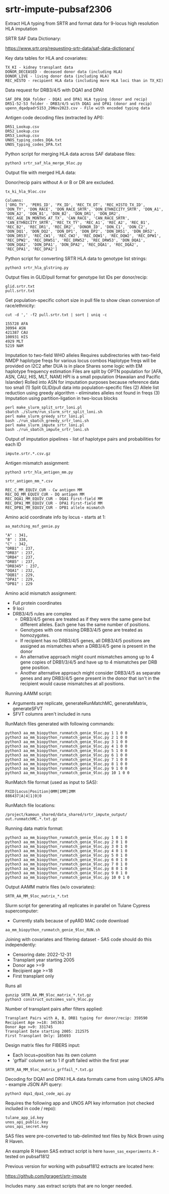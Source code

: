 # srtr-impute-pubsaf2306
Extract HLA typing from SRTR and format data for 9-locus high resolution HLA imputation


SRTR SAF Data Dictionary:

https://www.srtr.org/requesting-srtr-data/saf-data-dictionary/


Key data tables for HLA and covariates:

```
TX_KI - kidney transplant data
DONOR_DECEASED - deceased donor data (including HLA)
DONOR_LIVE - living donor data (including HLA)
REC_HISTO - recipient HLA data (including more HLA loci than in TX_KI)
```

Data request for DRB3/4/5 with DQA1 and DPA1

```
SAF_DPA_DQA folder - DQA1 and DPA1 HLA typing (donor and recip)
DR51-52-53 folder - DRB3/4/5 with DQA1 and DPA1 (donor and recip)
upenn_dqadpadr5153_29Nov2023.csv - File with encoded typing data 
```

Antigen code decoding files (extracted by API):

```
DR51_Lookup.csv
DR52_Lookup.csv
DR53_Lookup.csv
UNOS_typing_codes_DQA.txt
UNOS_typing_codes_DPA.txt
```


Python script for merging HLA data across SAF database files:

```
python3 srtr_saf_hla_merge_9loc.py
```


Output file with merged HLA data:

Donor/recip pairs without A or B or DR are excluded.

```
tx_ki_hla_9loc.csv

Columns:
['ORG_TY', 'PERS_ID', 'PX_ID', 'REC_TX_DT', 'REC_HISTO_TX_ID', 'DON_TY', 'DON_RACE', 'DON_RACE_SRTR', 'DON_ETHNICITY_SRTR', 'DON_A1', 'DON_A2', 'DON_B1', 'DON_B2', 'DON_DR1', 'DON_DR2', 'REC_AGE_IN_MONTHS_AT_TX', 'CAN_RACE', 'CAN_RACE_SRTR', 'CAN_ETHNICITY_SRTR', 'REC_TX_TY', 'REC_A1', 'REC_A2', 'REC_B1', 'REC_B2', 'REC_DR1', 'REC_DR2', 'DONOR_ID', 'DON_C1', 'DON_C2', 'DON_DQ1', 'DON_DQ2', 'DON_DP1', 'DON_DP2', 'DON_DR51', 'DON_DR52', 'DON_DR53', 'REC_CW1', 'REC_CW2', 'REC_DQW1', 'REC_DQW2', 'REC_DPW1', 'REC_DPW2', 'REC_DRW51', 'REC_DRW52', 'REC_DRW53', 'DON_DQA1', 'DON_DQA2', 'DON_DPA1', 'DON_DPA2', 'REC_DQA1', 'REC_DQA2', 'REC_DPA1', 'REC_DPA2']
```

Python script for converting SRTR HLA data to genotype list strings:

```
python3 srtr_hla_glstring.py
```

Output files in GLID/pull format for genotype list IDs per donor/recip:

```
glid.srtr.txt
pull.srtr.txt
```

Get population-specific cohort size in pull file to show clean conversion of race/ethnicity:

```
cut -d ',' -f2 pull.srtr.txt | sort | uniq -c

155728 AFA
30994 ASN
421387 CAU
100931 HIS
4929 MLT
5219 NAM
```

Imputation to two-field WHO alleles
Requires subdirectories with two-field NMDP haplotype freqs for various locus combos
Haplotype freqs will be provided on I2C2 after DUA is in place
Shares some logic with EM haplotype frequency estimation
Files are split by OPTN population for [AFA, ASN, CAU, HIS, MLT, NAM]
HPI is a small population (Hawaiian and Pacific Islander)
Rolled into ASN for imputation purposes because reference data too small
(1) Split GLID/pull data into population-specific files
(2) Allele list reduction using greedy algorithm - eliminates alleles not found in freqs
(3) Imputation using partition-ligation in two-locus blocks

```
perl make_slurm_split_srtr_loni.pl
sbatch ./slurm/run_slurm_srtr_split_loni.sh
perl make_slurm_greedy_srtr_loni.pl
bash ./run_sbatch_greedy_srtr_loni.sh
perl make_slurm_impute_srtr_loni.pl
bash ./run_sbatch_impute_srtr_loni.sh
```

Output of imputation pipelines - list of haplotype pairs and probabilities for each ID

```
impute.srtr.*.csv.gz 
```

Antigen mismatch assignment:

```
python3 srtr_hla_antigen_mm.py

srtr_antigen_mm_*.csv

REC_C_MM_EQUIV_CUR - Cw antigen MM
REC_DQ_MM_EQUIV_CUR - DQ antigen MM
REC_DQA1_MM_EQUIV_CUR - DQA1 First-field MM
REC_DPA1_MM_EQUIV_CUR - DPA1 First-field MM
REC_DPB1_MM_EQUIV_CUR - DPB1 allele mismatch
```

Amino acid coordinate info by locus - starts at 1:

```
aa_matching_msf_genie.py

"A" : 341,
"B" : 338,
"C" : 342,
"DRB1" : 237,
"DRB3" : 237,
"DRB4" : 237,
"DRB5" : 237,
"DRB345" : 237,			
"DQA1" : 232,
"DQB1" : 229,
"DPA1" : 229,
"DPB1" : 229
```

Amino acid mismatch assignment:
- Full protein coordinates
- 9 loci
- DRB3/4/5 rules are complex
    - DRB3/4/5 genes are treated as if they were the same gene but different alleles. Each gene has the same number of positions.
    - Genotypes with one missing DRB3/4/5 gene are treated as homozygotes.
    - If recipient has no DRB3/4/5 genes, all DRB3/4/5 positions are assigned as mismatches when a DRB3/4/5 gene is present in the donor
    - An alternative approach might count mismatches among up to 4 gene copies of DRB1/3/4/5 and have up to 4 mismatches per DRB gene position.
    - Another alternative approach might consider DRB3/4/5 as separate genes and any DRB3/4/5 gene present in the donor that isn't in the recipient would cause mismatches at all positions.

Running AAMM script:
- Arguments are replicate, generateRunMatchMC, generateMatrix, generateSFVT
- SFVT columns aren't included in runs

RunMatch files generated with following commands:

```
python3 aa_mm_biopython_runmatch_genie_9loc.py 1 1 0 0
python3 aa_mm_biopython_runmatch_genie_9loc.py 2 1 0 0
python3 aa_mm_biopython_runmatch_genie_9loc.py 3 1 0 0
python3 aa_mm_biopython_runmatch_genie_9loc.py 4 1 0 0
python3 aa_mm_biopython_runmatch_genie_9loc.py 5 1 0 0
python3 aa_mm_biopython_runmatch_genie_9loc.py 6 1 0 0
python3 aa_mm_biopython_runmatch_genie_9loc.py 7 1 0 0
python3 aa_mm_biopython_runmatch_genie_9loc.py 8 1 0 0
python3 aa_mm_biopython_runmatch_genie_9loc.py 9 1 0 0
python3 aa_mm_biopython_runmatch_genie_9loc.py 10 1 0 0
```

RunMatch file format (used as input to SAS):

```
PXID|Locus|Position|0MM|1MM|2MM
886437|A|4|1|0|0
```

RunMatch file locations:

```
/project/kamoun_shared/data_shared/srtr_impute_output/
out.runmatchMC.*.txt.gz
```

Running data matrix format:

```
python3 aa_mm_biopython_runmatch_genie_9loc.py 1 0 1 0
python3 aa_mm_biopython_runmatch_genie_9loc.py 2 0 1 0
python3 aa_mm_biopython_runmatch_genie_9loc.py 3 0 1 0
python3 aa_mm_biopython_runmatch_genie_9loc.py 4 0 1 0
python3 aa_mm_biopython_runmatch_genie_9loc.py 5 0 1 0
python3 aa_mm_biopython_runmatch_genie_9loc.py 6 0 1 0
python3 aa_mm_biopython_runmatch_genie_9loc.py 7 0 1 0
python3 aa_mm_biopython_runmatch_genie_9loc.py 8 0 1 0
python3 aa_mm_biopython_runmatch_genie_9loc.py 9 0 1 0
python3 aa_mm_biopython_runmatch_genie_9loc.py 10 0 1 0
```

Output AAMM matrix files (w/o covariates):

```
SRTR_AA_MM_9loc_matrix_*.txt
```

Slurm script for generating all replicates in parallel on Tulane Cypress supercomputer:
- Currently stalls because of pyARD MAC code download

```
aa_mm_biopython_runmatch_genie_9loc_RUN.sh
```

Joining with covariates and filtering dataset - SAS code should do this independently:

- Censoring date: 2022-12-31
- Transplant year starting 2005
- Donor age >=9
- Recipient age >=18
- First transplant only

Runs all 

```
gunzip SRTR_AA_MM_9loc_matrix_*.txt.gz
python3 construct_outcomes_vars_9loc.py
```

Number of transplant pairs after filters applied:

```
Transplant Pairs with A, B, DRB1 typing for donor/recip: 359590
Recipient Age >=18: 345363
Donor Age >=9: 331745
Transplant Date starting 2005: 212575
First Transplant Only: 185693
```

Design matrix files for FIBERS input:
- Each locus+position has its own column
- 'grffail' column set to 1 if graft failed within the first year

```
SRTR_AA_MM_9loc_matrix_grffail_*.txt.gz
```


Decoding for DQA1 and DPA1 HLA data formats came from using UNOS APIs - example JSON API query:

```
python3 dqa1_dpa1_code_api.py
```

Requires the following app and UNOS API key information (not checked included in code / repo):

```
tulane_app_id.key
unos_api_public.key
unos_api_secret.key
```

SAS files were pre-converted to tab-delimited text files by Nick Brown using R Haven.

An example R Haven SAS extract script is here `haven_sas_experiments.R` - tested on pubsaf1812

Previous version for working with pubsaf1812 extracts are located here:

https://github.com/lgragert/srtr-impute

Includes many .sas extract scripts that are no longer needed.
